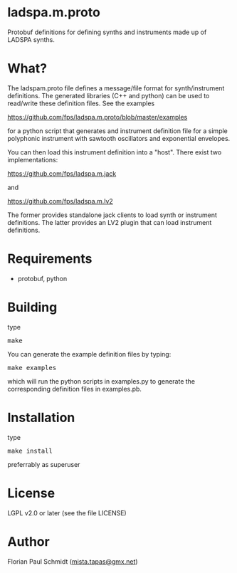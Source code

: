 # ladspa.m.proto

Protobuf definitions for defining synths and instruments made up of LADSPA synths.

# What?

The ladspam.proto file defines a message/file format for synth/instrument definitions. The generated libraries (C++ and python) can be used to read/write these definition files. See the examples 

https://github.com/fps/ladspa.m.proto/blob/master/examples

for a python script that generates and instrument definition file for a simple polyphonic instrument with sawtooth oscillators and exponential envelopes.

You can then load this instrument definition into a "host". There exist two implementations:

https://github.com/fps/ladspa.m.jack

and

https://github.com/fps/ladspa.m.lv2

The former provides standalone jack clients to load synth or instrument definitions. The latter provides an LV2 plugin that can load instrument definitions.

# Requirements

* protobuf, python

# Building

type

<pre>
make
</pre>

You can generate the example definition files by typing:

<pre>
make examples
</pre>

which will run the python scripts in examples.py to generate the corresponding definition files in examples.pb.

# Installation

type

<pre>
make install
</pre>

preferrably as superuser

# License 

LGPL v2.0 or later (see the file LICENSE)

# Author 

Florian Paul Schmidt (mista.tapas@gmx.net)

